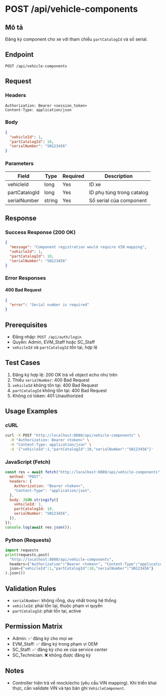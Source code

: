 # POST /api/vehicle-components

## Mô tả

Đăng ký component cho xe với tham chiếu `partCatalogId` và số serial.

## Endpoint

```
POST /api/vehicle-components
```

## Request

### Headers

```
Authorization: Bearer <session_token>
Content-Type: application/json
```

### Body

```json
{
  "vehicleId": 1,
  "partCatalogId": 10,
  "serialNumber": "SN123456"
}
```

### Parameters

| Field         | Type   | Required | Description               |
| ------------- | ------ | -------- | ------------------------- |
| vehicleId     | long   | Yes      | ID xe                     |
| partCatalogId | long   | Yes      | ID phụ tùng trong catalog |
| serialNumber  | string | Yes      | Số serial của component   |

## Response

### Success Response (200 OK)

```json
{
  "message": "Component registration would require VIN mapping",
  "vehicleId": 1,
  "partCatalogId": 10,
  "serialNumber": "SN123456"
}
```

### Error Responses

#### 400 Bad Request

```json
{
  "error": "Serial number is required"
}
```

## Prerequisites

- Đăng nhập: `POST /api/auth/login`
- Quyền: Admin, EVM_Staff hoặc SC_Staff
- `vehicleId` và `partCatalogId` tồn tại, hợp lệ

## Test Cases

1. Đăng ký hợp lệ: 200 OK trả về object echo như trên
2. Thiếu `serialNumber`: 400 Bad Request
3. `vehicleId` không tồn tại: 400 Bad Request
4. `partCatalogId` không tồn tại: 400 Bad Request
5. Không có token: 401 Unauthorized

## Usage Examples

### cURL

```bash
curl -X POST "http://localhost:8080/api/vehicle-components" \
  -H "Authorization: Bearer <token>" \
  -H "Content-Type: application/json" \
  -d '{"vehicleId":1,"partCatalogId":10,"serialNumber":"SN123456"}'
```

### JavaScript (Fetch)

```javascript
const res = await fetch("http://localhost:8080/api/vehicle-components", {
  method: "POST",
  headers: {
    Authorization: "Bearer <token>",
    "Content-Type": "application/json",
  },
  body: JSON.stringify({
    vehicleId: 1,
    partCatalogId: 10,
    serialNumber: "SN123456",
  }),
});
console.log(await res.json());
```

### Python (Requests)

```python
import requests
print(requests.post(
  "http://localhost:8080/api/vehicle-components",
  headers={"Authorization":"Bearer <token>", "Content-Type":"application/json"},
  json={"vehicleId":1,"partCatalogId":10,"serialNumber":"SN123456"}
).json())
```

## Validation Rules

- `serialNumber`: không rỗng, duy nhất trong hệ thống
- `vehicleId`: phải tồn tại, thuộc phạm vi quyền
- `partCatalogId`: phải tồn tại, active

## Permission Matrix

- Admin: ✅ đăng ký cho mọi xe
- EVM_Staff: ✅ đăng ký trong phạm vi OEM
- SC_Staff: ✅ đăng ký cho xe của service center
- SC_Technician: ❌ không được đăng ký

## Notes

- Controller hiện trả về mock/echo (yêu cầu VIN mapping). Khi triển khai thực, cần validate VIN và tạo bản ghi `VehicleComponent`.

